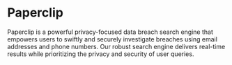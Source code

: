 # Paperclip
Paperclip is a powerful privacy-focused data breach search engine that empowers users to swiftly and securely investigate breaches using email addresses and phone numbers. Our robust search engine delivers real-time results while prioritizing the privacy and security of user queries.
